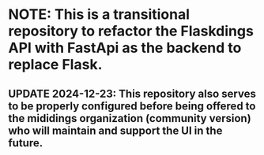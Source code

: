 # NOTE: This is a transitional repository to refactor the Flaskdings API with FastApi as the backend to replace Flask.

## UPDATE 2024-12-23: This repository also serves to be properly configured before being offered to the mididings organization (community version) who will maintain and support the UI in the future.